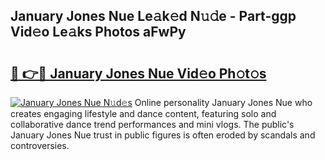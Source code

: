 ## January Jones Nue Le𝚊k𝚎d N𝚞𝚍e - Part-ggp Vid𝚎o Le𝚊ks Photos aFwPy

# <h2><a href="http://fb9uic.evod.top/?m=January+Jones+Nue">🔗 👉🔴 January Jones Nue Vid𝚎o Ph𝚘t𝚘s</a></h2>

[![January Jones Nue N𝚞d𝚎s](https://i.imgur.com/8V9OHl7.gif)](http://fb9uic.evod.top/?m=January+Jones+Nue)
Online personality January Jones Nue who creates engaging lifestyle and dance content, featuring solo and collaborative dance trend performances and mini vlogs. The public's January Jones Nue trust in public figures is often eroded by scandals and controversies. 
